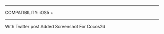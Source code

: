 *******************
COMPATIBILITY: iOS5 +
*********************


With Twitter post
Added Screenshot
For Cocos2d
